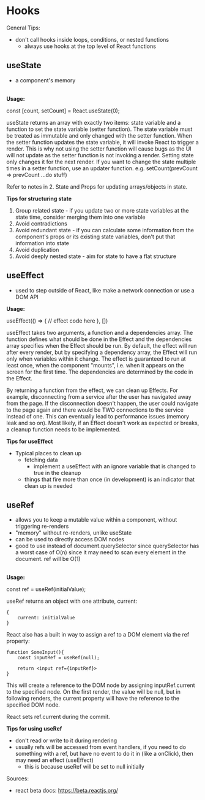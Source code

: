 # Hooks

General Tips:
- don't call hooks inside loops, conditions, or nested functions
    - always use hooks at the top level of React functions

<h2>useState</h2>

- a component's memory

<br>
<b>Usage:</b>

const [count, setCount] = React.useState(0);

useState returns an array with exactly two items: state variable and a function to set the state variable (setter function). The state variable must be treated as immutable and only changed with the setter function. When the setter function updates the state variable, it will invoke React to trigger a render. This is why not using the setter function will cause bugs as the UI will not update as the setter function is not invoking a render.  Setting state only changes it for the next render. If you want to change the state multiple times in a setter function, use an updater function. e.g. setCount(prevCount => prevCount ...do stuff)

Refer to notes in 2. State and Props for updating arrays/objects in state.

<b>Tips for structuring state</b>

1. Group related state - if you update two or more state variables at the state time, consider merging them into one variable
2. Avoid contradictions
3. Avoid redundant state - if you can calculate some information from the component's props or its existing state variables, don't put that information into state
4. Avoid duplication
5. Avoid deeply nested state - aim for state to have a flat structure


<h2>useEffect</h2>

- used to step outside of React, like make a network connection or use a DOM API

<b>Usage:</b>

useEffect(() => {
    // effect code here
}, [])


useEffect takes two arguments, a function and a dependencies array. The function defines what should be done in the Effect and the dependencies array specifies when the Effect should be run. By default, the effect will run after every render, but by specifying a dependency array, the Effect will run only when variables within it change. The effect is guaranteed to run at least once, when the component "mounts", i.e. when it appears on the screen for the first time. The dependencies are determined by the code in the Effect.

By returning a function from the effect, we can clean up Effects. For example, disconnecting from a service after the user has navigated away from the page. If the disconnection doesn't happen, the user could navigate to the page again and there would be TWO connections to the service instead of one. This can eventually lead to performance issues (memory leak and so on). Most likely, if an Effect doesn't work as expected or breaks, a cleanup function needs to be implemented.

<b>Tips for useEffect</b>

- Typical places to clean up
    - fetching data
        - implement a useEffect with an ignore variable that is changed to true in the cleanup
    - things that fire more than once (in development) is an indicator that clean up is needed
    
<h2>useRef</h2>

- allows you to keep a mutable value within a component, without triggering re-renders
- "memory" without re-renders, unlike useState
- can be used to directly access DOM nodes
- good to use instead of document.querySelector since querySelector has a worst case of O(n) since it may need to scan every element in the document. ref will be O(1)

<br>
<b>Usage:</b>

const ref = useRef(initialValue);

useRef returns an object with one attribute, current:

```
{
    current: initialValue
}
```

React also has a built in way to assign a ref to a DOM element via the ref property:

```
function SomeInput(){
    const inputRef = useRef(null);

    return <input ref={inputRef}>
}
```
This will create a reference to the DOM node by assigning inputRef.current to the specified node. On the first render, the value will be null, but in following renders, the current property will have the reference to the specified DOM node.

React sets ref.current during the commit.

<b>Tips for using useRef</b>
- don't read or write to it during rendering
- usually refs will be accessed from event handlers, if you need to do something with a ref, but have no event to do it in (like a onClick), then may need an effect (useEffect)
    - this is because useRef will be set to null initially


Sources:
- react beta docs: https://beta.reactjs.org/
